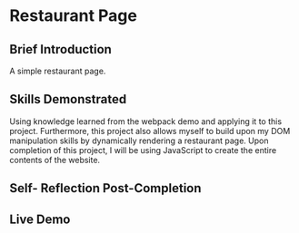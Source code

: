 <h1> Restaurant Page </h1>

<h2>Brief Introduction </h2>

A simple restaurant page.

<h2>Skills Demonstrated</h2>

Using knowledge learned from the webpack demo and applying it to this project.  Furthermore, this project also allows myself to build upon my DOM manipulation skills by dynamically rendering a restaurant page.  Upon completion of this project, I will be using JavaScript to create the entire contents of the website.

<h2>Self- Reflection Post-Completion</h2>

<h2>Live Demo</h2>